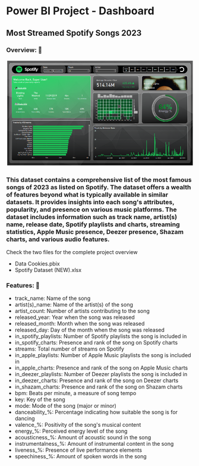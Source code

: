 # Power BI Project - Dashboard
## Most Streamed Spotify Songs 2023

### Overview: 👀
<img src = "Dashboard.png">

### This dataset contains a comprehensive list of the most famous songs of 2023 as listed on Spotify. The dataset offers a wealth of features beyond what is typically available in similar datasets. It provides insights into each song's attributes, popularity, and presence on various music platforms. The dataset includes information such as <b>track name, artist(s) name, release date, Spotify playlists and charts, streaming statistics, Apple Music presence, Deezer presence, Shazam charts, and various audio features</b>.
<p>Check the two files for the complete project overview</p>
<ul>
  <li>Data Cookies.pbix</li>
  <li>Spotify Dataset (NEW).xlsx</li>
</ul>

### Features: 👀
<ul>
  <li>track_name: Name of the song</li>
  <li>artist(s)_name: Name of the artist(s) of the song</li>
  <li>artist_count: Number of artists contributing to the song</li>
  <li>released_year: Year when the song was released</li>
  <li>released_month: Month when the song was released</li>
  <li>released_day: Day of the month when the song was released</li>
  <li>in_spotify_playlists: Number of Spotify playlists the song is included in</li>
  <li>in_spotify_charts: Presence and rank of the song on Spotify charts</li>
  <li>streams: Total number of streams on Spotify</li>
  <li>in_apple_playlists: Number of Apple Music playlists the song is included in</li>
  <li>in_apple_charts: Presence and rank of the song on Apple Music charts</li>
  <li>in_deezer_playlists: Number of Deezer playlists the song is included in</li>
  <li>in_deezer_charts: Presence and rank of the song on Deezer charts</li>
  <li>in_shazam_charts: Presence and rank of the song on Shazam charts</li>
  <li>bpm: Beats per minute, a measure of song tempo</li>
  <li>key: Key of the song</li>
  <li>mode: Mode of the song (major or minor)</li>
  <li>danceability_%: Percentage indicating how suitable the song is for dancing</li>
  <li>valence_%: Positivity of the song's musical content</li>
  <li>energy_%: Perceived energy level of the song</li>
  <li>acousticness_%: Amount of acoustic sound in the song</li>
  <li>instrumentalness_%: Amount of instrumental content in the song</li>
  <li>liveness_%: Presence of live performance elements</li>
  <li>speechiness_%: Amount of spoken words in the song</li>
</ul>
